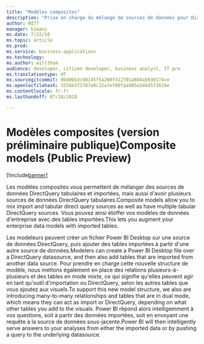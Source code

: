 ```yaml
---
title: "Modèles composites"
description: "Prise en charge du mélange de sources de données pour DirectQuery et pour l'importation dans Power BI Desktop"
author: MI77
manager: kimani
ms.date: 7/22/18
ms.topic: article
ms.prod: 
ms.service: business-applications
ms.technology: 
ms.author: willthom
audience: developer, citizen developer, business analyst, IT pro
ms.translationtype: HT
ms.sourcegitcommit: 0b40bb3c98145f5a260f412701a884a5936174ce
ms.openlocfilehash: 3256b373787e8c32a7ef80faad85e2ebd5f3634e
ms.contentlocale: fr-fr
ms.lasthandoff: 07/18/2018

---
```


# <a name="composite-models-public-preview"></a><span data-ttu-id="acc94-103">Modèles composites (version préliminaire publique)</span><span class="sxs-lookup"><span data-stu-id="acc94-103">Composite models (Public Preview)</span></span>

[!include[banner](../../../includes/banner.md)]

<span data-ttu-id="acc94-104">Les modèles composites vous permettent de mélanger des sources de données DirectQuery tabulaires et importées, mais aussi d'avoir plusieurs sources de données DirectQuery tabulaires.</span><span class="sxs-lookup"><span data-stu-id="acc94-104">Composite models allow you to mix import and tabular direct query sources as well as have multiple tabular DirectQuery sources.</span></span> <span data-ttu-id="acc94-105">Vous pouvez ainsi étoffer vos modèles de données d'entreprise avec des tables importées.</span><span class="sxs-lookup"><span data-stu-id="acc94-105">This lets you augment your enterprise data models with imported tables.</span></span> 

<span data-ttu-id="acc94-106">Les modeleurs peuvent créer un fichier Power BI Desktop sur une source de données DirectQuery, puis ajouter des tables importées à partir d'une autre source de données.</span><span class="sxs-lookup"><span data-stu-id="acc94-106">Modelers can create a Power BI Desktop file over a DirectQuery datasource, and then also add tables that are imported from another data source.</span></span> <span data-ttu-id="acc94-107">Pour prendre en charge cette nouvelle structure de modèle, nous mettons également en place des relations plusieurs-à-plusieurs et des tables en mode mixte, ce qui signifie qu'elles peuvent agir en tant qu'outil d'importation ou DirectQuery, selon les autres tables que vous ajoutez aux visuels.</span><span class="sxs-lookup"><span data-stu-id="acc94-107">To support this new model structure, we also are introducing many-to-many relationships and tables that are in dual mode, which means they can act as import or DirectQuery, depending on what other tables you add to the visuals.</span></span> <span data-ttu-id="acc94-108">Power BI répond alors intelligemment à vos questions, soit à partir des données importées, soit en envoyant une requête à la source de données sous-jacente.</span><span class="sxs-lookup"><span data-stu-id="acc94-108">Power BI will then intelligently serve answers to your analyses from either the imported data or by pushing a query to the underlying datasource.</span></span>

<!--
### Who uses this feature
This feature is intended for model developers. 
## Status
### Development status
In development
#### Target timeframe
October ‘18
-->

